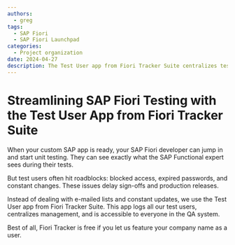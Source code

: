 ```yaml
---
authors:
  - greg
tags:
  - SAP Fiori
  - SAP Fiori Launchpad
categories:
  - Project organization
date: 2024-04-27
description: The Test User app from Fiori Tracker Suite centralizes test user management for SAP Fiori developers.
---
```


# Streamlining SAP Fiori Testing with the Test User App from Fiori Tracker Suite

When your custom SAP app is ready, your SAP Fiori developer can jump in and start unit testing. They can see exactly what the SAP Functional expert sees during their tests.

But test users often hit roadblocks: blocked access, expired passwords, and constant changes. These issues delay sign-offs and production releases.

Instead of dealing with e-mailed lists and constant updates, we use the Test User app from Fiori Tracker Suite. This app logs all our test users, centralizes management, and is accessible to everyone in the QA system.

Best of all, Fiori Tracker is free if you let us feature your company name as a user.